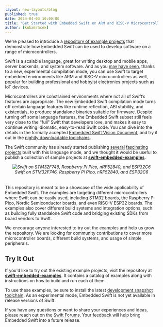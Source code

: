 ```yaml
---
layout: new-layouts/blog
published: true
date: 2024-04-03 10:00:00
title: "Get Started with Embedded Swift on ARM and RISC-V Microcontrollers"
author: [kubamracek]
---
```


We're pleased to introduce a [repository of example projects](https://github.com/apple/swift-embedded-examples) that demonstrate how Embedded Swift can be used to develop software on a range of microcontrollers.

Swift is a scalable language, great for writing desktop and mobile apps, server backends, and system software. And as you [may have seen](https://www.swift.org/blog/byte-sized-swift-tiny-games-playdate/), thanks to a new, experimental compilation mode, you can use Swift to target embedded environments like ARM and RISC-V microcontrollers as well, popular for building professional and hobbyist electronics projects such as IoT devices.

Microcontrollers are constrained environments where not all of Swift’s features are appropriate. The new Embedded Swift compilation mode turns off certain language features like runtime reflection, ABI stability, and existentials, to produce standalone binaries suitable for firmware. Despite turning off some language features, the Embedded Swift subset still feels very close to the “full” Swift that developers love, and makes it easy to continue writing idiomatic, easy-to-read Swift code. You can dive into the details in the formally accepted [Embedded Swift Vision Document](https://github.com/swiftlang/swift-evolution/blob/main/visions/embedded-swift.md), and try it out in the [nightly downloadable toolchains](https://www.swift.org/download/#snapshots).

The Swift community has already started publishing [several](https://forums.swift.org/t/embedded-swift-on-the-raspberry-pi-pico-rp2040-without-the-pico-sdk/69338) [fascinating](https://forums.swift.org/t/rp2040mmio-a-hardware-access-layer-for-the-rp2040/69513/1) [projects](https://forums.swift.org/t/byte-sized-swift-building-tiny-games-for-the-playdate/70615) built with this language mode, and we thought it would be useful to publish a collection of sample projects at [**swift-embedded-examples**](https://github.com/apple/swift-embedded-examples).

<div align="center" style="padding: 0 0 20px 0;"><i>
<img src="/assets/images/embedded-examples/boards.jpg" alt="Swift on STM32F746, Raspberry Pi Pico, nRF52840, and ESP32C6">
<br />
Swift on STM32F746, Raspberry Pi Pico, nRF52840, and ESP32C6
</i></div>

This repository is meant to be a showcase of the wide applicability of Embedded Swift. The examples are targeting different microcontrollers where Swift can be easily used, including STM32 boards, the Raspberry Pi Pico, Nordic Semiconductor boards, and even RISC-V ESP32 boards. The examples also cover different build systems and integration options, such as building fully standalone Swift code and bridging existing SDKs from board vendors to Swift.

We encourage anyone interested to try out the examples and help us grow the repository. We are looking for community contributions to cover more microcontroller boards, different build systems, and usage of simple peripherals.

## Try It Out

If you'd like to try out the existing example projects, visit the repository at [**swift-embedded-examples**](https://github.com/apple/swift-embedded-examples). It contains a catalog of examples along with instructions on how to build and run each of them.

To use these examples, be sure to install the latest [development snapshot toolchain](https://www.swift.org/download/#snapshots). As an experimental mode, Embedded Swift is not yet available in release versions of Swift.

If you have any questions or want to share your experiences and ideas, please reach out on the [Swift Forums](https://forums.swift.org/t/embedded-swift-example-projects-for-arm-and-risc-v-microcontrollers/71066). Your feedback will help bring Embedded Swift into a future release.
